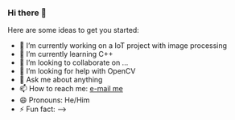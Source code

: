 ### Hi there 👋


Here are some ideas to get you started:

- 🔭 I’m currently working on a IoT project with image processing
- 🌱 I’m currently learning C++
- 👯 I’m looking to collaborate on ...
- 🤔 I’m looking for help with OpenCV
- 💬 Ask me about anything
- 📫 How to reach me: [e-mail me](mailto:ongan.mehmetali@gmail.com)
- 😄 Pronouns: He/Him
- ⚡ Fun fact: 
-->
